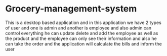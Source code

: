 # Grocery-management-system
This is a desktop based application and in this application we have 2 types of user and one is admin and another is employee and also admin can control everything he can update delete and add the employee as well as  the product and the employee can only see their information and also he can take the order and the application will calculate the bills and inform the user 
